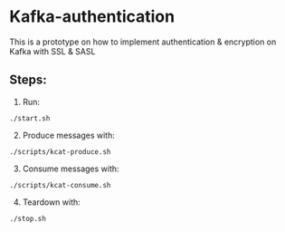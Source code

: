 # Kafka-authentication

This is a prototype on how to implement authentication & encryption on Kafka with SSL & SASL

## Steps:

1. Run:
```shell
./start.sh
```

2. Produce messages with:
```shell
./scripts/kcat-produce.sh 
```

3. Consume messages with:
```shell
./scripts/kcat-consume.sh 
```

4. Teardown with:
```shell
./stop.sh
```